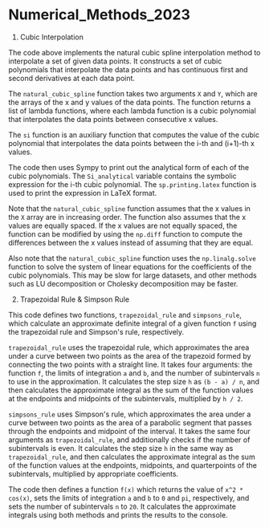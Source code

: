 # Numerical_Methods_2023


1. Cubic Interpolation


The code above implements the natural cubic spline interpolation method to interpolate a set of given data points. It constructs a set of cubic polynomials that interpolate the data points and has continuous first and second derivatives at each data point.

The `natural_cubic_spline` function takes two arguments `X` and `Y`, which are the arrays of the x and y values of the data points. The function returns a list of lambda functions, where each lambda function is a cubic polynomial that interpolates the data points between consecutive x values.

The `si` function is an auxiliary function that computes the value of the cubic polynomial that interpolates the data points between the i-th and (i+1)-th x values.

The code then uses Sympy to print out the analytical form of each of the cubic polynomials. The `Si_analytical` variable contains the symbolic expression for the i-th cubic polynomial. The `sp.printing.latex` function is used to print the expression in LaTeX format.

Note that the `natural_cubic_spline` function assumes that the x values in the `X` array are in increasing order. The function also assumes that the x values are equally spaced. If the x values are not equally spaced, the function can be modified by using the `np.diff` function to compute the differences between the x values instead of assuming that they are equal.

Also note that the `natural_cubic_spline` function uses the `np.linalg.solve` function to solve the system of linear equations for the coefficients of the cubic polynomials. This may be slow for large datasets, and other methods such as LU decomposition or Cholesky decomposition may be faster.

2. Trapezoidal Rule & Simpson Rule


This code defines two functions, `trapezoidal_rule` and `simpsons_rule`, which calculate an approximate definite integral of a given function `f` using the trapezoidal rule and Simpson's rule, respectively. 

`trapezoidal_rule` uses the trapezoidal rule, which approximates the area under a curve between two points as the area of the trapezoid formed by connecting the two points with a straight line. It takes four arguments: the function `f`, the limits of integration `a` and `b`, and the number of subintervals `n` to use in the approximation. It calculates the step size `h` as `(b - a) / n`, and then calculates the approximate integral as the sum of the function values at the endpoints and midpoints of the subintervals, multiplied by `h / 2`.

`simpsons_rule` uses Simpson's rule, which approximates the area under a curve between two points as the area of a parabolic segment that passes through the endpoints and midpoint of the interval. It takes the same four arguments as `trapezoidal_rule`, and additionally checks if the number of subintervals is even. It calculates the step size `h` in the same way as `trapezoidal_rule`, and then calculates the approximate integral as the sum of the function values at the endpoints, midpoints, and quarterpoints of the subintervals, multiplied by appropriate coefficients.

The code then defines a function `f(x)` which returns the value of `x^2 * cos(x)`, sets the limits of integration `a` and `b` to `0` and `pi`, respectively, and sets the number of subintervals `n` to `20`. It calculates the approximate integrals using both methods and prints the results to the console.


